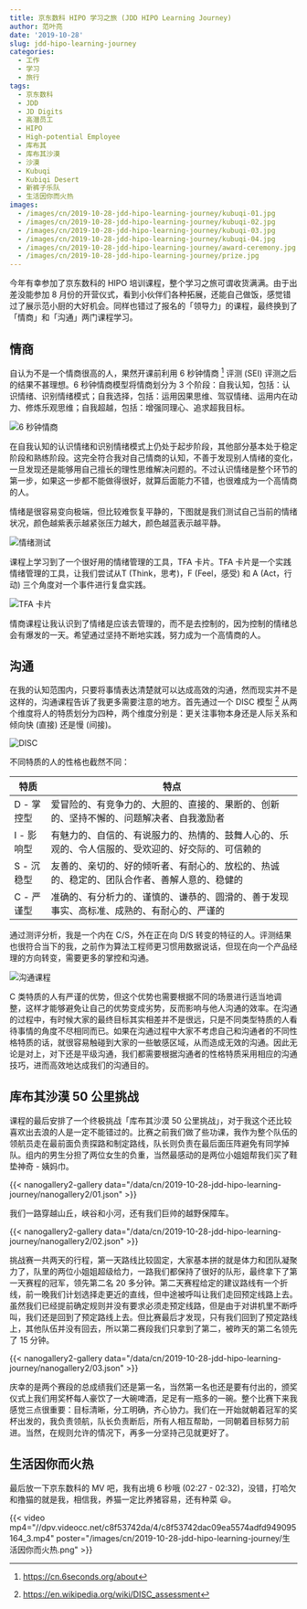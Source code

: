 ```yaml
---
title: 京东数科 HIPO 学习之旅 (JDD HIPO Learning Journey)
author: 范叶亮
date: '2019-10-28'
slug: jdd-hipo-learning-journey
categories:
  - 工作
  - 学习
  - 旅行
tags:
  - 京东数科
  - JDD
  - JD Digits
  - 高潜员工
  - HIPO
  - High-potential Employee
  - 库布其
  - 库布其沙漠
  - 沙漠
  - Kubuqi
  - Kubiqi Desert
  - 新裤子乐队
  - 生活因你而火热
images:
  - /images/cn/2019-10-28-jdd-hipo-learning-journey/kubuqi-01.jpg
  - /images/cn/2019-10-28-jdd-hipo-learning-journey/kubuqi-02.jpg
  - /images/cn/2019-10-28-jdd-hipo-learning-journey/kubuqi-03.jpg
  - /images/cn/2019-10-28-jdd-hipo-learning-journey/kubuqi-04.jpg
  - /images/cn/2019-10-28-jdd-hipo-learning-journey/award-ceremony.jpg
  - /images/cn/2019-10-28-jdd-hipo-learning-journey/prize.jpg
---
```


今年有幸参加了京东数科的 HIPO 培训课程，整个学习之旅可谓收货满满。由于出差没能参加 8 月份的开营仪式，看到小伙伴们各种拓展，还能自己做饭，感觉错过了展示范小厨的大好机会。同样也错过了报名的「领导力」的课程，最终换到了「情商」和「沟通」两门课程学习。

## 情商

自认为不是一个情商很高的人，果然开课前利用 6 秒钟情商 [^six-seconds] 评测 (SEI) 评测之后的结果不甚理想。6 秒钟情商模型将情商划分为 3 个阶段：自我认知，包括：认识情绪、识别情绪模式；自我选择，包括：运用因果思维、驾驭情绪、运用内在动力、修炼乐观思维；自我超越，包括：增强同理心、追求超我目标。

![6 秒钟情商](/images/cn/2019-10-28-jdd-hipo-learning-journey/six-seconds.png)

在自我认知的认识情绪和识别情绪模式上仍处于起步阶段，其他部分基本处于稳定阶段和熟练阶段。这完全符合我对自己情商的认知，不善于发现别人情绪的变化，一旦发现还是能够用自己擅长的理性思维解决问题的。不过认识情绪是整个环节的第一步，如果这一步都不能做得很好，就算后面能力不错，也很难成为一个高情商的人。

情绪是很容易变向极端，但比较难恢复平静的，下图就是我们测试自己当前的情绪状况，颜色越紫表示越紧张压力越大，颜色越蓝表示越平静。

![情绪测试](/images/cn/2019-10-28-jdd-hipo-learning-journey/emotion-test.jpg)

课程上学习到了一个很好用的情绪管理的工具，TFA 卡片。TFA 卡片是一个实践情绪管理的工具，让我们尝试从T (Think，思考)，F (Feel，感受) 和 A (Act，行动) 三个角度对一个事件进行复盘实践。

![TFA 卡片](/images/cn/2019-10-28-jdd-hipo-learning-journey/tfa.png)

情商课程让我认识到了情绪是应该去管理的，而不是去控制的，因为控制的情绪总会有爆发的一天。希望通过坚持不断地实践，努力成为一个高情商的人。

## 沟通

在我的认知范围内，只要将事情表达清楚就可以达成高效的沟通，然而现实并不是这样的，沟通课程告诉了我更多需要注意的地方。首先通过一个 DISC 模型 [^disc] 从两个维度将人的特质划分为四种，两个维度分别是：更关注事物本身还是人际关系和倾向快 (直接) 还是慢 (间接)。

![DISC](/images/cn/2019-10-28-jdd-hipo-learning-journey/disc.png)

不同特质的人的性格也截然不同：

| 特质       | 特点 |
| ---------- | ---- |
| D - 掌控型 | 爱冒险的、有竞争力的、大胆的、直接的、果断的、创新的、坚持不懈的、问题解决者、自我激励者 |
| I - 影响型 | 有魅力的、自信的、有说服力的、热情的、鼓舞人心的、乐观的、令人信服的、受欢迎的、好交际的、可信赖的 |
| S - 沉稳型 | 友善的、亲切的、好的倾听者、有耐心的、放松的、热诚的、稳定的、团队合作者、善解人意的、稳健的 |
| C - 严谨型 | 准确的、有分析力的、谨慎的、谦恭的、圆滑的、善于发现事实、高标准、成熟的、有耐心的、严谨的 |

通过测评分析，我是一个内在 C/S，外在正在向 D/S 转变的特征的人。评测结果也很符合当下的我，之前作为算法工程师更习惯用数据说话，但现在向一个产品经理的方向转变，需要更多的掌控和沟通。

![沟通课程](/images/cn/2019-10-28-jdd-hipo-learning-journey/communication-class.jpg)

C 类特质的人有严谨的优势，但这个优势也需要根据不同的场景进行适当地调整，这样才能够避免让自己的优势变成劣势，反而影响与他人沟通的效率。在沟通的过程中，有时候大家的最终目标其实相差并不是很远，只是不同类型特质的人看待事情的角度不尽相同而已。如果在沟通过程中大家不考虑自己和沟通者的不同性格特质的话，就很容易触碰到大家的一些敏感区域，从而造成无效的沟通。因此无论是对上，对下还是平级沟通，我们都需要根据沟通者的性格特质采用相应的沟通技巧，进而高效地达成我们的沟通目的。

## 库布其沙漠 50 公里挑战

课程的最后安排了一个终极挑战「库布其沙漠 50 公里挑战」，对于我这个还比较喜欢出去浪的人是一定不能错过的。比赛之前我们做了些功课，我作为整个队伍的领航员走在最前面负责探路和制定路线，队长则负责在最后面压阵避免有同学掉队。组内的男生分担了两位女生的负重，当然最感动的是两位小姐姐帮我们买了鞋垫神奇 - 姨妈巾。

{{< nanogallery2-gallery data="/data/cn/2019-10-28-jdd-hipo-learning-journey/nanogallery2/01.json" >}}

我们一路穿越山丘，峡谷和小河，还有我们巨帅的越野保障车。

{{< nanogallery2-gallery data="/data/cn/2019-10-28-jdd-hipo-learning-journey/nanogallery2/02.json" >}}

挑战赛一共两天的行程，第一天路线比较固定，大家基本拼的就是体力和团队凝聚力了，队里的两位小姐姐超级给力，一路我们都保持了很好的队形，最终拿下了第一天赛程的冠军，领先第二名 20 多分钟。第二天赛程给定的建议路线有一个折线，前一晚我们计划选择走更近的直线，但中途被呼叫让我们走回预定线路上去。虽然我们已经提前确定规则并没有要求必须走预定线路，但是由于对讲机里不断呼叫，我们还是回到了预定路线上去。但比赛最后才发现，只有我们回到了预定路线上，其他队伍并没有回去，所以第二赛段我们只拿到了第二，被昨天的第二名领先了 15 分钟。

{{< nanogallery2-gallery data="/data/cn/2019-10-28-jdd-hipo-learning-journey/nanogallery2/03.json" >}}

庆幸的是两个赛段的总成绩我们还是第一名，当然第一名也还是要有付出的，颁奖仪式上我们用奖杯每人豪饮了一大碗啤酒，足足有一瓶多的一碗。整个比赛下来我感觉三点很重要：目标清晰，分工明确，齐心协力。我们在一开始就朝着冠军的奖杯出发的，我负责领航，队长负责断后，所有人相互帮助，一同朝着目标努力前进。当然，在规则允许的情况下，再多一分坚持己见就更好了。

## 生活因你而火热

最后放一下京东数科的 MV 吧，我有出境 6 秒哦 (02:27 - 02:32)，没错，打哈欠和撸猫的就是我，相信我，养猫一定比养猪容易，还有种菜 :smiley:。

{{< video mp4="//dpv.videocc.net/c8f53742da/4/c8f53742dac09ea5574adfd949095164_3.mp4" poster="/images/cn/2019-10-28-jdd-hipo-learning-journey/生活因你而火热.png" >}}

[^six-seconds]: https://cn.6seconds.org/about

[^disc]: https://en.wikipedia.org/wiki/DISC_assessment
